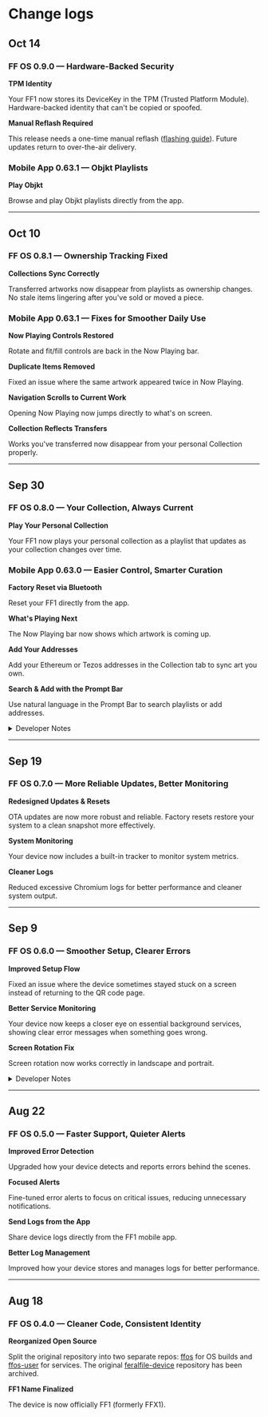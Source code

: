 # Change logs

## Oct 14

### FF OS 0.9.0 — Hardware-Backed Security

**TPM Identity**

Your FF1 now stores its DeviceKey in the TPM (Trusted Platform Module). Hardware-backed identity that can't be copied or spoofed.

**Manual Reflash Required**

This release needs a one-time manual reflash ([flashing guide](https://docs.feralfile.com/ff1/#step-3-install-or-update-the-os)). Future updates return to over-the-air delivery.

### Mobile App 0.63.1 — Objkt Playlists

**Play Objkt**

Browse and play Objkt playlists directly from the app.

---

## Oct 10

### FF OS 0.8.1 — Ownership Tracking Fixed

**Collections Sync Correctly**

Transferred artworks now disappear from playlists as ownership changes. No stale items lingering after you've sold or moved a piece.

### Mobile App 0.63.1 — Fixes for Smoother Daily Use

**Now Playing Controls Restored**

Rotate and fit/fill controls are back in the Now Playing bar.

**Duplicate Items Removed**

Fixed an issue where the same artwork appeared twice in Now Playing.

**Navigation Scrolls to Current Work**

Opening Now Playing now jumps directly to what's on screen.

**Collection Reflects Transfers**

Works you've transferred now disappear from your personal Collection properly.

---

## Sep 30

### FF OS 0.8.0 — Your Collection, Always Current

**Play Your Personal Collection**

Your FF1 now plays your personal collection as a playlist that updates as your collection changes over time.

### Mobile App 0.63.0 — Easier Control, Smarter Curation

**Factory Reset via Bluetooth**

Reset your FF1 directly from the app.

**What's Playing Next**

The Now Playing bar now shows which artwork is coming up.

**Add Your Addresses**

Add your Ethereum or Tezos addresses in the Collection tab to sync art you own.

**Search & Add with the Prompt Bar**

Use natural language in the Prompt Bar to search playlists or add addresses.

<details>
<summary>Developer Notes</summary>

- QEMU build support (see QEMU instructions)
</details>

---

## Sep 19

### FF OS 0.7.0 — More Reliable Updates, Better Monitoring

**Redesigned Updates & Resets**

OTA updates are now more robust and reliable. Factory resets restore your system to a clean snapshot more effectively.

**System Monitoring**

Your device now includes a built-in tracker to monitor system metrics.

**Cleaner Logs**

Reduced excessive Chromium logs for better performance and cleaner system output.

---

## Sep 9

### FF OS 0.6.0 — Smoother Setup, Clearer Errors

**Improved Setup Flow**

Fixed an issue where the device sometimes stayed stuck on a screen instead of returning to the QR code page.

**Better Service Monitoring**

Your device now keeps a closer eye on essential background services, showing clear error messages when something goes wrong.

**Screen Rotation Fix**

Screen rotation now works correctly in landscape and portrait.

<details>
<summary>Developer Notes</summary>

- Run FF OS in QEMU for testing without physical hardware
</details>

---

## Aug 22

### FF OS 0.5.0 — Faster Support, Quieter Alerts

**Improved Error Detection**

Upgraded how your device detects and reports errors behind the scenes.

**Focused Alerts**

Fine-tuned error alerts to focus on critical issues, reducing unnecessary notifications.

**Send Logs from the App**

Share device logs directly from the FF1 mobile app.

**Better Log Management**

Improved how your device stores and manages logs for better performance.

---

## Aug 18

### FF OS 0.4.0 — Cleaner Code, Consistent Identity

**Reorganized Open Source**

Split the original repository into two separate repos: [ffos](https://github.com/feral-file/ffos) for OS builds and [ffos-user](https://github.com/feral-file/ffos-user) for services. The original [feralfile-device](https://github.com/feral-file/feralfile-device/) repository has been archived.

**FF1 Name Finalized**

The device is now officially FF1 (formerly FFX1).